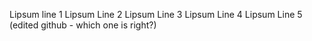 Lipsum line 1
Lipsum Line 2
Lipsum Line 3
Lipsum Line 4
Lipsum Line 5 (edited github - which one is right?)
